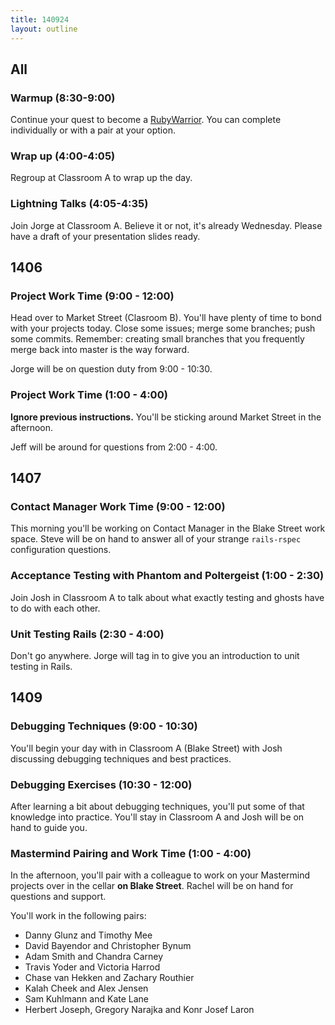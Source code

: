 ```yaml
---
title: 140924
layout: outline
---
```


## All

### Warmup (8:30-9:00)

Continue your quest to become a [RubyWarrior](https://www.bloc.io/ruby-warrior/). You can complete individually or with a pair at your option.

### Wrap up (4:00-4:05)

Regroup at Classroom A to wrap up the day.

### Lightning Talks (4:05-4:35)

Join Jorge at Classroom A. Believe it or not, it's already Wednesday. Please have a draft of your presentation slides ready.

## 1406

### Project Work Time (9:00 - 12:00)

Head over to Market Street (Clasroom B). You'll have plenty of time to bond with your projects today. Close some issues; merge some branches; push some commits. Remember: creating small branches that you frequently merge back into master is the way forward.

Jorge will be on question duty from 9:00 - 10:30.

### Project Work Time (1:00 - 4:00)

**Ignore previous instructions.** You'll be sticking around Market Street in the afternoon.

Jeff will be around for questions from 2:00 - 4:00.

## 1407

### Contact Manager Work Time (9:00 - 12:00)

This morning you'll be working on Contact Manager in the Blake Street work space. Steve will be on hand to answer all of your strange `rails-rspec` configuration questions.

### Acceptance Testing with Phantom and Poltergeist (1:00 - 2:30)

Join Josh in Classroom A to talk about what exactly testing and ghosts have to do with each other.

### Unit Testing Rails (2:30 - 4:00)

Don't go anywhere. Jorge will tag in to give you an introduction to unit testing in Rails.

## 1409

### Debugging Techniques (9:00 - 10:30)

You'll begin your day with in Classroom A (Blake Street) with Josh discussing debugging techniques and best practices.

### Debugging Exercises (10:30 - 12:00)

After learning a bit about debugging techniques, you'll put some of that knowledge into practice. You'll stay in Classroom A and Josh will be on hand to guide you.

### Mastermind Pairing and Work Time (1:00 - 4:00)

In the afternoon, you'll pair with a colleague to work on your Mastermind projects over in the cellar **on Blake Street**. Rachel will be on hand for questions and support.

You'll work in the following pairs:

* Danny Glunz and Timothy Mee
* David Bayendor and Christopher Bynum
* Adam Smith and Chandra Carney
* Travis Yoder and Victoria Harrod
* Chase van Hekken and Zachary Routhier
* Kalah Cheek and Alex Jensen
* Sam Kuhlmann and Kate Lane
* Herbert Joseph, Gregory Narajka and Konr Josef Laron
